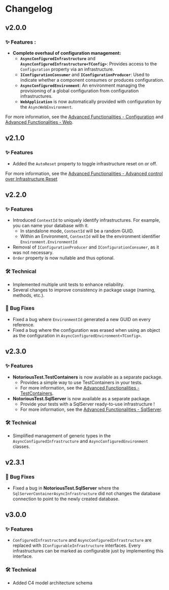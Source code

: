 # Changelog

## v2.0.0

### ✨ Features :

- **Complete overhaul of configuration management:**
  - **`AsyncConfiguredInfrastructure`** and **`AsyncConfiguredInfrastructure<TConfig>`**: Provides access to the `Configuration` property via an infrastructure.
  - **`IConfigurationConsumer`** and **`IConfigurationProducer`**: Used to indicate whether a component consumes or produces configuration.
  - **`AsyncConfiguredEnvironment`**: An environment managing the provisioning of a global configuration from configuration infrastructures.
  - **`WebApplication`** is now automatically provided with configuration by the `AsyncWebEnvironment`.

For more information, see the [Advanced Functionalities - Configuration](./README.md#configuration) and [Advanced Functionalities - Web](./README.md#web).

## v2.1.0

### ✨ Features

- Added the `AutoReset` property to toggle infrastructure reset on or off.

For more information, see the [Advanced Functionalities - Advanced control over Infrastructure Reset](./README.md#advanced-control-over-infrastructure-resets)

## v2.2.0

### ✨ Features

- Introduced `ContextId` to uniquely identify infrastructures. For example, you can name your database with it.
  - In standalone mode, `ContextId` will be a random GUID.
  - Within an Environment, `ContextId` will be the environment identifier `Environment.EnvironmentId`
- Removal of `IConfigurationProducer` and `IConfigurationConsumer`, as it was not necessary.
- `Order` property is now nullable and thus optional.

### 🛠 Technical

- Implemented multiple unit tests to enhance reliability.
- Several changes to improve consistency in package usage (naming, methods, etc.).

### 🐛 Bug Fixes

- Fixed a bug where `EnvironmentId` generated a new GUID on every reference.
- Fixed a bug where the configuration was erased when using an object as the configuration in `AsyncConfiguredEnvironment<TConfig>`.

## v2.3.0

### ✨ Features

- **NotoriousTest.TestContainers** is now available as a separate package.
  - Provides a simple way to use TestContainers in your tests.
  - For more information, see the [Advanced Functionalities - TestContainers](./README.md#testcontainers).
- **NotoriousTest.SqlServer** is now available as a separate package.
  - Provide your tests with a SqlServer ready-to-use infrastructure !
  - For more information, see the [Advanced Functionalities - SqlServer](./README.md#sql-server).

### 🛠 Technical

- Simplified management of generic types in the `AsyncConfiguredInfrastructure` and `AsyncConfiguredEnvironment` classes.

## v2.3.1

### 🐛 Bug Fixes

- Fixed a bug in **NotoriousTest.SqlServer** where the `SqlServerContainerAsyncInfrastructure` did not changes the database connection to point to the newly created database.

## v3.0.0

### ✨ Features

- `ConfiguredInfrastructure` and `AsyncConfiguredInfrastructure` are replaced with `IConfigurableInfrastructure` interfaces. Every infrastructures can be marked as configurable just by implementing this interface.

### 🛠 Technical

- Added C4 model architecture schema

